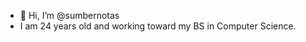 - 👋 Hi, I’m @sumbernotas
-  I am 24 years old and working toward my BS in Computer Science. 

<!---
sumbernotas/sumbernotas is a ✨ special ✨ repository because its `README.md` (this file) appears on your GitHub profile.
You can click the Preview link to take a look at your changes.
--->
